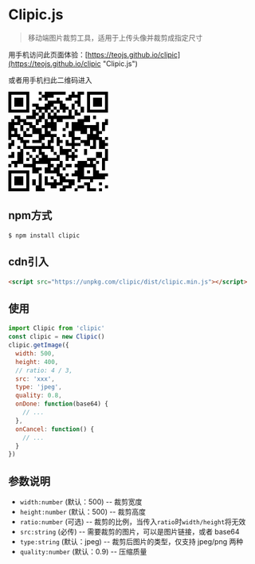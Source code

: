 # Clipic.js

> 移动端图片裁剪工具，适用于上传头像并裁剪成指定尺寸

用手机访问此页面体验：[https://teojs.github.io/clipic](https://teojs.github.io/clipic "Clipic.js")

或者用手机扫此二维码进入

![avatar](./src/assets/qrcode.png)

## npm方式

```bath
$ npm install clipic
```

## cdn引入

```html
<script src="https://unpkg.com/clipic/dist/clipic.min.js"></script>
```

## 使用

```js
import Clipic from 'clipic'
const clipic = new Clipic()
clipic.getImage({
  width: 500,
  height: 400,
  // ratio: 4 / 3,
  src: 'xxx',
  type: 'jpeg',
  quality: 0.8,
  onDone: function(base64) {
    // ...
  },
  onCancel: function() {
    // ...
  }
})
```

## 参数说明

- `width:number` (默认：500) -- 裁剪宽度
- `height:number` (默认：500) -- 裁剪高度
- `ratio:number` (可选) -- 裁剪的比例，当传入`ratio`时`width/height`将无效
- `src:string` (必传) -- 需要裁剪的图片，可以是图片链接，或者 base64
- `type:string` (默认：jpeg) -- 裁剪后图片的类型，仅支持 jpeg/png 两种
- `quality:number` (默认：0.9) -- 压缩质量
